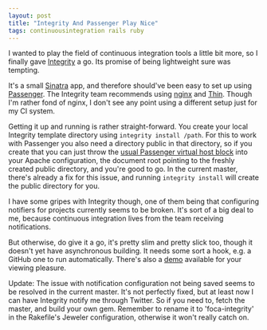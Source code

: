 ```yaml
---
layout: post
title: "Integrity And Passenger Play Nice"
tags: continuousintegration rails ruby
---
```

I wanted to play the field of continuous integration tools a little bit more, so I finally gave [Integrity](http://www.integrityapp.com/) a go. Its promise of being lightweight sure was tempting.

It's a small [Sinatra](http://sinatra.github.com/) app, and therefore should've been easy to set up using [Passenger](http://modrails.com). The Integrity team recommends using [nginx](http://nginx.net) and [Thin](http://code.macournoyer.com/thin/). Though I'm rather fond of nginx, I don't see any point using a different setup just for my CI system.

Getting it up and running is rather straight-forward. You create your local Integrity template directory using `integrity install /path`. For this to work with Passenger you also need a directory public in that directory, so if you create that you can just throw the [usual Passenger virtual host block](http://www.modrails.com/documentation/Users%20guide.html#_rack_specific_options) into your Apache configuration, the document root pointing to the freshly created public directory, and you're good to go. In the current master, there's already a fix for this issue, and running `integrity install` will create the public directory for you.

I have some gripes with Integrity though, one of them being that configuring notifiers for projects currently seems to be broken. It's sort of a big deal to me, because continuous integration lives from the team receiving notifications.

But otherwise, do give it a go, it's pretty slim and pretty slick too, though it doesn't yet have asynchronous building. It needs some sort a hook, e.g. a GitHub one to run automatically. There's also a [demo](http://builder.integrityapp.com/) available for your viewing pleasure.

Update: The issue with notification configuration not being saved seems to be resolved in the current master. It's not perfectly fixed, but at least now I can have Integrity notify me through Twitter. So if you need to, fetch the master, and build your own gem. Remember to rename it to 'foca-integrity' in the Rakefile's Jeweler configuration, otherwise it won't really catch on.